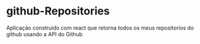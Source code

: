 # github-Repositories

Aplicação construido com react que retorna todos os meus repositorios do github usando a API do Github 

